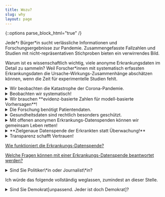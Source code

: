```yaml
---
title: Wozu?
slug: why
layout: page
---
```

{::options parse_block_html="true" /}

Jede\*r Bürger\*in sucht verlässliche Informationen und Forschungsergebnisse zur Pandemie.
Zusammengefasste Fallzahlen und Studien mit nicht-repräsentativen Stichproben bieten ein verwirrendes Bild.

Warum ist es wissenschaftlich wichtig, viele anonyme Erkrankungsdaten im Detail zu sammeln?
Weil Forscher*innen mit systematisch erfassten Erkrankungsdaten die Ursache-Wirkungs-Zusammenhänge abschätzen können,
wenn die Zeit für experimentelle Studien fehlt.


<details markdown="1"><summary markdown="span">Wir beobachten die Katastrophe der Corona-Pandemie.</summary>
Sie bestimmt derzeit maßgeblich unser Leben und unsere Überlegungen.
Täglich ändert sich der Wissensstand und der Stand unserer Überlegungen und Einschätzungen.
Das erschwert kontrollierte wissenschaftliche Studien, um Mortalität und geeignete medizinische Interventionen zu untersuchen.

Der goldene Standard zur Untersuchung von Wirkungen und Nebenwirkungen sind Experimente mit randomisierten Doppel-Blind-Versuchsreihen, wie sie beispielsweise für pharmazeutische Zulassungsverfahren benötigt werden.

Doch leider sind kontrollierte wissenschaftliche Studien in dieser Pandemie nicht zeitnah möglich.

Ärzt\*innen schildern uns ihre Erfahrungen.
In den Intensivstationen müssen täglich Behandlungsentscheidungen getroffen werden.
Kürzlich traten einige Ärzt\*innen in Europa und den USA an die Öffentlichkeit, und berichteten Ihre Erfahrungen mit dem Intubieren bei Covid-19 Erkrankten Patient\*innen:
Sie äußerten sich überrascht, dass selbst bei extrem niedriger Sauerstoffsättigung im Blut viele Ihrer Patient\*innen ohne Intubation die Krankheit überstehen.
Hingegen versterben die meisten intubierten Patient\*innen.
([New York Times Artikel](https://www.nytimes.com/2020/04/14/nyregion/new-york-coronavirus.html){:target="_blank"},
[New York Times @ YouTube](https://www.youtube.com/watch?v=bp5RMutCNoI){:target="_blank"}).


Ärzt\*innen lernen von ihren Beobachtungen während ihrer Arbeit und - in einer Pandemie mit einem neuen Erreger - durch Versuch, Irrtum und Erfolg.
Ihre Erfahrungen regen randomisierte Studien zur Wirksamkeit der Intubationsbehandlung an.
Aber der kontrollierte Forschungsprozess braucht seine Zeit und muss ethisch sorgfältig abgewogen werden (vgl. Drosten).
Heute gibt es leider noch kaum gesicherte Ergebnisse wissenschaftlicher, randomisierter Studien zum Behandlungserfolg von Interventionen.
</details>

<details><summary markdown="span">Beobachten wir systematisch!</summary>
Es entspricht dem Wesen von Katastrophen, dass wir die Entwicklung kaum kontrolliert experimentell untersuchen können.
Wir sind also auf Beobachtungsdaten angewiesen.

Diese Beobachtungen können systematisch erfasst werden.
Dann können wir Krise und Interventionen evidenzbasiert beurteilen.
</details>

<details><summary markdown="span">Wir brauchen **evidenz-basierte Zahlen für modell-basierte Vorhersagen**!</summary>
In epidemiologischen Modellrechnungen werden Annahmen verwendet, um Vorhersagen zu treffen.
Wieviele Opfer ein Erreger wirklich verursachen wird, lässt sich damit nur beantworten, 
wenn dabei realistische und evidenz-basierte Annahmen verwendet werden.
Es muss also statistisch zuverlässig abgeschätzt werden, wie tödlich der Erreger für wen ist -- eine zentrale kausale Frage in dieser Pandemie.
Ohne ein realistisches Bild der Lage besteht die Gefahr, dass aufgrund von worst-case-Szenarien überschießende Maßnahmen ergriffen werden und effizientere Maßnahmen, die weniger Nebenwirkungen verursachen, übersehen werden.

Die systematische Datenerhebungen in einer Pandemie ist eine Beobachtungsstudie ohne experimentelle Kontrolle.
Die **Kausale Inferenzstatistik** wurde entwickelt, um ursächliche Effekte in Beobachtungsstudien statistisch zu untersuchen.
Mit ihren Methoden können Forscher die [ursächlichen Effekte des Corona-Virus und medizinischer Maßnahmen](Fragen.html) evidenz-basiert und realistisch einschätzen.
<!-- , wenn bestimmte Bedingungen erfüllt sind. -->
</details>


<details><summary markdown="span">Die Forschung benötigt Patientendaten.</summary>
Patientendaten unterliegen ganz besonderem rechtlichen Schutz.
Eine systematische globale Datenerfassung von Einzelfällen ist daher schwierig.

Wie können wir persönliche Daten schützen und zugleich der nie dagewesenen Bedrohung durch Corona und Maßnahmen informiert begegnen?

Diese Seite lädt Sie ein, Strategien zur dezentralen anonymen Sammlung und Veröffentlichung Ihrer Erkrankungsdaten zur Erforschung der Katastrophe zu diskutieren.
</details>

<details><summary markdown="span">Gesundheitsdaten sind rechtlich besonders geschützt.</summary>
Während für die Erforschung der durch den Virus verursachten Covid-19-Erkrankung augenfällig offene Daten aus offizieller Quelle fehlen, ist bei der Erforschung des SARS-Cov2 Genoms eine vorbildlich offene Forschungssituation zu beobachten:
die nötigen Daten für die wissenschaftliche Gemeinschaft sind offen verfügbar und ermöglichen eine nie dagewesene Beschleunigung der Erforschung (siehe [European Commission](https://horizon-magazine.eu/article/covid-19-how-unprecedented-data-sharing-has-led-faster-ever-outbreak-research.html)).

Diese Seite bietet in der gegenwärtigen Pandemie eine konkrete Möglichkeit, Erkrankungs-Daten anonymisiert dezentral zu sammeln und frei zu veröffentlichen.
So kann die offene Erforschung der gesundheitlichen Folgen der Pandemie in gleicher Weise beschleunigt werden.
</details>

<details><summary markdown="span">Mit offenen anonymen Erkrankungs-Datenspenden können wir gemeinsam Leben retten!</summary>
Durch den informellen Austausch ihrer Erfahrungen lernen Ärzt\*innen voneinander, Patient\*innen in Intensivstationen bestmöglich zu helfen und ihnen nicht in bester Absicht zu schaden, wenn eine Maßnahme zwar z.B. für Influenza angezeigt sind, aber bei Covid-19 schadet.

Diese Erfahrungen können durch systematische Datenerfassung zusammengeführt werden.
Mit kausaler Inferenzstatistik können mit Beobachtungsdaten evidenzbasiert die effiziente Behandlungsmethoden identifiziert 
und Vorerkrankungsrisiken transparent beforscht werden.
</details>

<details><summary markdown="span">**Zielgenaue Datenspende der Erkrankten statt Überwachung!**</summary>
Wir schlagen eine weitere Option zusätzlich zu den Datenspenden des Robert-Koch-Instituts und den umstrittenen Tracking-Apps vor.
Diese Daten zielen darauf ab, die Ausbreitung des Virus zu erforschen und zu beschränken.
<!-- , die technisch auch zur Überwachung von Gesunden verwendet werden können (vgl. -->
<!-- [Coronavirus-Update #30: "Forscher hoffen auf Datenspenden" | NDR Podcast @ youtube](https://www.youtube.com/watch?v=ZbftrKLzaa0&list=PLkKON9te6p3OpxqDskVsxXOmhfW0uPi1H&index=7&t=264s){:target="_blank"}). -->
<!-- Überwachungsdaten zielen auf die Erforschung und Verhinderung der epidemiologischen Ausbreitung - und auf jeden Fall bei einem Zombie-Virus eine gute Maßnahme. -->

Unser Vorschlag zur Erkrankungs-Datenspende zielt darauf ab, 
1. die medizinische Behandlung zu verbessern und 
2. die Gefährlichkeit des Virus verlässlich und für spezifische Personengruppen zu erforschen.
Damit kann demokratisch und evidenzbasiert auf Basis der Erforschung der Erkrankung über Maßnahmen diskutiert werden.
</details>

<details><summary markdown="span">Transparenz schafft Vertrauen!</summary>
Um Leben zu retten, werden derzeit in gewaltigem Umfang Ressourcen mobilisiert und Rechte eingeschränkt. Geldmittel in historisch beispiellosem Umfang werden eingesetzt.

Diese Maßnahmen sind unter extremen Umständen gerechtfertigt, und nur wenn sie verhältnismäßig und mit maximaler Wirksamkeit eingesetzt werden.
Es ist Aufgabe der Forschung, diese Umstände zu klären und nachvollziehbar transparent zu kommunizieren.
Sonst gerät die offene Gesellschaft in eine Vertrauenskrise.

Helfen wir uns selbst mit Transparenz durch die Veröffentlichung unserer Erkrankungsdaten!
</details>

[Wie funktioniert die Erkrankungs-Datenspende?](Datenspende.html)

[Welche Fragen können mit einer Erkrankungs-Datenspende beantwortet werden?](Kausalitaet.html)


<details class="question"><summary markdown="span">Sind Sie Politiker\*in oder Journalist\*in?</summary>
- Unter welchen Umständen würden Sie eine Erkrankungs-Datenspende empfehlen?
<div markdown="0">
	{% include comment_form.html subject="media" %}
</div>
</details>

Ich würde das folgende vollständig weglassen, zumindest an dieser Stelle.
<details class="question"><summary markdown="span">Sind Sie Demokrat[unpassend. Jeder ist doch Demokrat]?</summary>
Welche Gefahren müssen von einer Infektionskrankheit Ihrer Meinung nach ausgehen (z.B. im Vergleich mit den Gefahren von Influenza-Viren), [das auf die Sterblichkeit zu reduzieren, ist meiner Meinung nach eine Simplifizerung]
damit Sie persönlich
- einen gesellschaftlichen Lock-Down befürworten?
- eine Überwachungs-App freiwillig installieren?
- gesetzlich verpflichtende Impfungen befürworten?
<div markdown="0">
  <div id="respond" class="comment__new">
{% include comment_form.html subject="democracy" %}
  </div>
</div>
</details>
